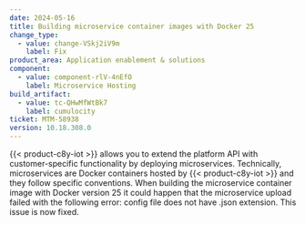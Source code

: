 ```yaml
---
date: 2024-05-16
title: Building microservice container images with Docker 25
change_type:
  - value: change-VSkj2iV9m
    label: Fix
product_area: Application enablement & solutions
component:
  - value: component-rlV-4nEfO
    label: Microservice Hosting
build_artifact:
  - value: tc-QHwMfWtBk7
    label: cumulocity
ticket: MTM-58938
version: 10.18.308.0
---
```

{{< product-c8y-iot >}} allows you to extend the platform API with customer-specific functionality by deploying microservices. Technically, microservices are Docker containers hosted by {{< product-c8y-iot >}} and they follow specific conventions. When building the microservice container image with Docker version 25 it could happen that the microservice upload failed with the following error: config file does not have .json extension. This issue is now fixed.
